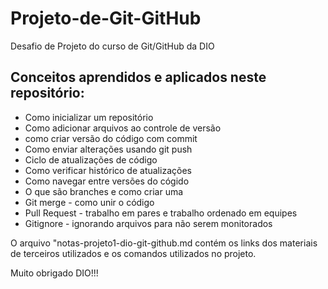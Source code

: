 # Projeto-de-Git-GitHub
Desafio de Projeto do curso de Git/GitHub da DIO

## Conceitos aprendidos e aplicados neste repositório:

* Como inicializar um repositório
* Como adicionar arquivos ao controle de versão
* como criar versão do código com commit
* Como enviar alterações usando git push
* Ciclo de atualizações de código
* Como verificar histórico de atualizações
* Como navegar entre versões do cógido
* O que são branches e como criar uma
* Git merge - como unir o código
* Pull Request - trabalho em pares e trabalho ordenado em equipes
* Gitignore - ignorando arquivos para não serem monitorados

O arquivo "notas-projeto1-dio-git-github.md contém os links dos materiais de terceiros utilizados e os comandos utilizados no projeto.

Muito obrigado DIO!!!
